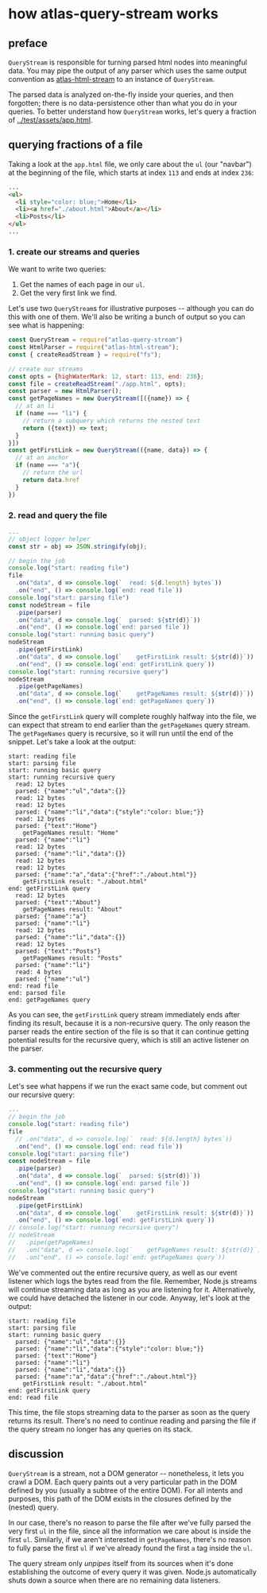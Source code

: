 # how atlas-query-stream works

## preface

`QueryStream` is responsible for turning parsed html nodes into meaningful data. You may pipe the output of any parser which uses the same output convention as [atlas-html-stream](https://github.com/atlassubbed/atlas-html-stream#readme) to an instance of `QueryStream`.

The parsed data is analyzed on-the-fly inside your queries, and then forgotten; there is no data-persistence other than what you do in your queries. To better understand how `QueryStream` works, let's query a fraction of [../test/assets/app.html](../test/assets/app.html).

## querying fractions of a file

Taking a look at the `app.html` file, we only care about the `ul` (our "navbar") at the beginning of the file, which starts at index `113` and ends at index `236`:

```html
...
<ul>
  <li style="color: blue;">Home</li>
  <li><a href="./about.html">About</a></li>
  <li>Posts</li>
</ul>
...
```

### 1. create our streams and queries

We want to write two queries:

  1. Get the names of each page in our `ul`.
  2. Get the very first link we find.

Let's use two `QueryStream`s for illustrative purposes -- although you can do this with one of them. We'll also be writing a bunch of output so you can see what is happening:

```javascript
const QueryStream = require("atlas-query-stream")
const HtmlParser = require("atlas-html-stream");
const { createReadStream } = require("fs");

// create our streams
const opts = {highWaterMark: 12, start: 113, end: 236};
const file = createReadStream("./app.html", opts);
const parser = new HtmlParser();
const getPageNames = new QueryStream([({name}) => {
  // at an li
  if (name === "li") {
    // return a subquery which returns the nested text
    return ({text}) => text;
  }
}])
const getFirstLink = new QueryStream(({name, data}) => {
  // at an anchor
  if (name === "a"){
    // return the url
    return data.href
  }
})
```

### 2. read and query the file

```javascript
...
// object logger helper
const str = obj => JSON.stringify(obj);

// begin the job
console.log("start: reading file")
file
  .on("data", d => console.log(`  read: ${d.length} bytes`))
  .on("end", () => console.log(`end: read file`))
console.log("start: parsing file")
const nodeStream = file
  .pipe(parser)
  .on("data", d => console.log(`  parsed: ${str(d)}`))
  .on("end", () => console.log(`end: parsed file`))
console.log("start: running basic query")
nodeStream
  .pipe(getFirstLink)
  .on("data", d => console.log(`    getFirstLink result: ${str(d)}`))
  .on("end", () => console.log(`end: getFirstLink query`))
console.log("start: running recursive query")
nodeStream
  .pipe(getPageNames)
  .on("data", d => console.log(`    getPageNames result: ${str(d)}`))
  .on("end", () => console.log(`end: getPageNames query`))
```

Since the `getFirstLink` query will complete roughly halfway into the file, we can expect that stream to end earlier than the `getPageNames` query stream. The `getPageNames` query is recursive, so it will run until the end of the snippet. Let's take a look at the output:

```
start: reading file
start: parsing file
start: running basic query
start: running recursive query
  read: 12 bytes
  parsed: {"name":"ul","data":{}}
  read: 12 bytes
  read: 12 bytes
  parsed: {"name":"li","data":{"style":"color: blue;"}}
  read: 12 bytes
  parsed: {"text":"Home"}
    getPageNames result: "Home"
  parsed: {"name":"li"}
  read: 12 bytes
  parsed: {"name":"li","data":{}}
  read: 12 bytes
  read: 12 bytes
  parsed: {"name":"a","data":{"href":"./about.html"}}
    getFirstLink result: "./about.html"
end: getFirstLink query
  read: 12 bytes
  parsed: {"text":"About"}
    getPageNames result: "About"
  parsed: {"name":"a"}
  parsed: {"name":"li"}
  read: 12 bytes
  parsed: {"name":"li","data":{}}
  read: 12 bytes
  parsed: {"text":"Posts"}
    getPageNames result: "Posts"
  parsed: {"name":"li"}
  read: 4 bytes
  parsed: {"name":"ul"}
end: read file
end: parsed file
end: getPageNames query
```

As you can see, the `getFirstLink` query stream immediately ends after finding its result, because it is a non-recursive query. The only reason the parser reads the entire section of the file is so that it can continue getting potential results for the recursive query, which is still an active listener on the parser.

### 3. commenting out the recursive query

Let's see what happens if we run the exact same code, but comment out our recursive query:

```javascript
...
// begin the job
console.log("start: reading file")
file
  // .on("data", d => console.log(`  read: ${d.length} bytes`))
  .on("end", () => console.log(`end: read file`))
console.log("start: parsing file")
const nodeStream = file
  .pipe(parser)
  .on("data", d => console.log(`  parsed: ${str(d)}`))
  .on("end", () => console.log(`end: parsed file`))
console.log("start: running basic query")
nodeStream
  .pipe(getFirstLink)
  .on("data", d => console.log(`    getFirstLink result: ${str(d)}`))
  .on("end", () => console.log(`end: getFirstLink query`))
// console.log("start: running recursive query")
// nodeStream
//   .pipe(getPageNames)
//   .on("data", d => console.log(`    getPageNames result: ${str(d)}`))
//   .on("end", () => console.log(`end: getPageNames query`))
```

We've commented out the entire recursive query, as well as our event listener which logs the bytes read from the file. Remember, Node.js streams will continue streaming data as long as you are listening for it. Alternatively, we could have detached the listener in our code. Anyway, let's look at the output:

```
start: reading file
start: parsing file
start: running basic query
  parsed: {"name":"ul","data":{}}
  parsed: {"name":"li","data":{"style":"color: blue;"}}
  parsed: {"text":"Home"}
  parsed: {"name":"li"}
  parsed: {"name":"li","data":{}}
  parsed: {"name":"a","data":{"href":"./about.html"}}
    getFirstLink result: "./about.html"
end: getFirstLink query
end: read file
```

This time, the file stops streaming data to the parser as soon as the query returns its result. There's no need to continue reading and parsing the file if the query stream no longer has any queries on its stack.

## discussion

`QueryStream` is a stream, not a DOM generator -- nonetheless, it lets you crawl a DOM. Each query paints out a very particular path in the DOM defined by you (usually a subtree of the entire DOM). For all intents and purposes, this path of the DOM exists in the closures defined by the (nested) query.

In our case, there's no reason to parse the file after we've fully parsed the very first `ul` in the file, since all the information we care about is inside the first `ul`. Similarly, if we aren't interested in `getPageNames`, there's no reason to fully parse the first `ul` if we've already found the first `a` tag inside the `ul`. 

The query stream only *unpipes* itself from its sources when it's done establishing the outcome of every query it was given. Node.js automatically shuts down a source when there are no remaining data listeners.
